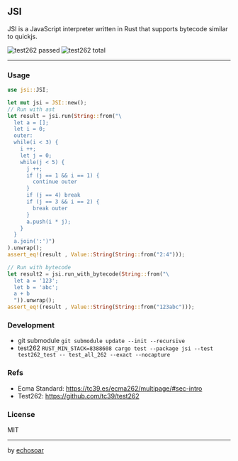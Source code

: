 ## JSI

JSI is a JavaScript interpreter written in Rust that supports bytecode similar to quickjs.


<img src="https://img.shields.io/badge/Test262-4280%20Passed-brightgreen.svg" alt="test262 passed" />
<img src="https://img.shields.io/badge/Test262-46442%20Total-blue.svg" alt="test262 total" />

---

### Usage
```rust
use jsi::JSI;

let mut jsi = JSI::new();
// Run with ast
let result = jsi.run(String::from("\
  let a = [];
  let i = 0;
  outer:
  while(i < 3) {
    i ++;
    let j = 0;
    while(j < 5) {
      j ++;
      if (j == 1 && i == 1) {
        continue outer
      }
      if (j == 4) break
      if (j == 3 && i == 2) {
        break outer
      }
      a.push(i * j);
    }
  }
  a.join(':')")
).unwrap();
assert_eq!(result , Value::String(String::from("2:4")));

// Run with bytecode
let result2 = jsi.run_with_bytecode(String::from("\
  let a = '123';
  let b = 'abc';
  a + b
  ")).unwrap();
assert_eq!(result , Value::String(String::from("123abc")));
```

### Development

+ git submodule `git submodule update --init --recursive`
+ test262 `RUST_MIN_STACK=8388608 cargo test --package jsi --test test262_test -- test_all_262 --exact --nocapture`

### Refs

+ Ecma Standard: https://tc39.es/ecma262/multipage/#sec-intro
+ Test262: https://github.com/tc39/test262

### License
MIT

---
by [echosoar](https://github.com/echosoar)